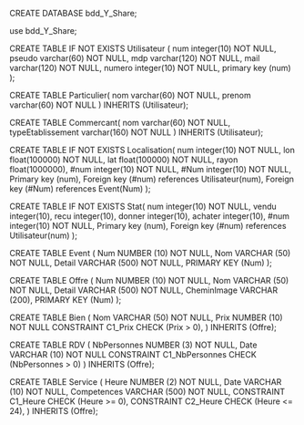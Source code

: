 CREATE DATABASE bdd_Y_Share;


use bdd_Y_Share;

CREATE TABLE IF NOT EXISTS Utilisateur (
		num integer(10) NOT NULL,
		pseudo varchar(60) NOT NULL,
		mdp varchar(120) NOT NULL,
		mail varchar(120) NOT NULL,
		numero integer(10) NOT NULL,
		primary key (num)
);

CREATE TABLE  Particulier(
    nom varchar(60) NOT NULL,
	prenom varchar(60) NOT NULL
) INHERITS (Utilisateur);

CREATE TABLE  Commercant(
    nom varchar(60) NOT NULL,
	typeEtablissement varchar(160) NOT NULL
) INHERITS (Utilisateur);

CREATE TABLE IF NOT EXISTS Localisation(
		num integer(10) NOT NULL,
		lon float(100000) NOT NULL,
		lat float(100000) NOT NULL,
		rayon float(1000000),
		#num integer(10) NOT NULL,
		#Num integer(10) NOT NULL,
		Primary key (num),
		Foreign key (#num) references Utilisateur(num),
		Foreign key (#Num) references Event(Num)
);

CREATE TABLE IF NOT EXISTS Stat(
		num integer(10) NOT NULL,
		vendu integer(10),
		recu integer(10),
		donner integer(10),
		achater integer(10),
		#num integer(10) NOT NULL,
		Primary key (num),
		Foreign key (#num) references Utilisateur(num)
);

CREATE TABLE Event (
	Num NUMBER (10) NOT NULL,
	Nom VARCHAR (50) NOT NULL,
	Detail VARCHAR (500) NOT NULL,
	PRIMARY KEY (Num)
);

CREATE TABLE Offre (
	Num NUMBER (10) NOT NULL,
	Nom VARCHAR (50) NOT NULL,
	Detail VARCHAR (500) NOT NULL,
	CheminImage VARCHAR (200),
	PRIMARY KEY (Num)
);

CREATE TABLE Bien (
	Nom VARCHAR (50) NOT NULL,
	Prix NUMBER (10) NOT NULL
	CONSTRAINT C1_Prix CHECK (Prix > 0),
) INHERITS (Offre);

CREATE TABLE RDV (
	NbPersonnes NUMBER (3) NOT NULL,
	Date VARCHAR (10) NOT NULL
	CONSTRAINT C1_NbPersonnes CHECK (NbPersonnes > 0)
) INHERITS (Offre);

CREATE TABLE Service (
	Heure NUMBER (2) NOT NULL,
	Date VARCHAR (10) NOT NULL,
	Competences VARCHAR (500) NOT NULL,
	CONSTRAINT C1_Heure CHECK (Heure >= 0),
	CONSTRAINT C2_Heure CHECK (Heure <= 24),
) INHERITS (Offre);







